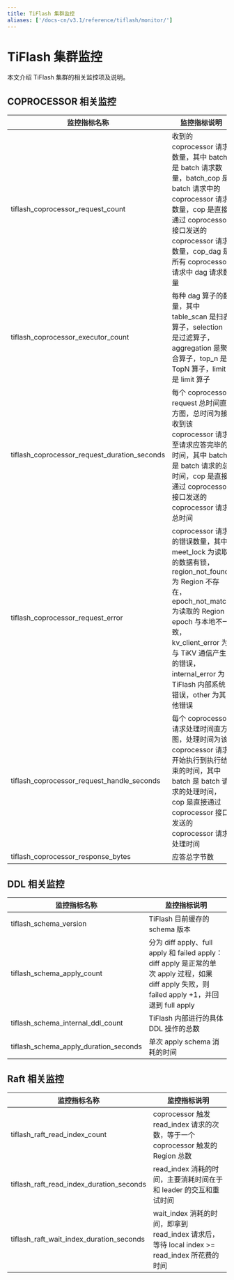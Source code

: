 ```yaml
---
title: TiFlash 集群监控
aliases: ['/docs-cn/v3.1/reference/tiflash/monitor/']
---
```


# TiFlash 集群监控

本文介绍 TiFlash 集群的相关监控项及说明。

## COPROCESSOR 相关监控

| 监控指标名称       | 监控指标说明             |
|-------------------|-------------------------------------|
| tiflash_coprocessor_request_count  | 收到的 coprocessor 请求数量，其中 batch 是 batch 请求数量，batch_cop 是 batch 请求中的 coprocessor 请求数量，cop 是直接通过 coprocessor 接口发送的 coprocessor 请求数量，cop_dag 是所有 coprocessor 请求中 dag 请求数量            |
| tiflash_coprocessor_executor_count   | 每种 dag 算子的数量，其中 table_scan 是扫表算子，selection 是过滤算子，aggregation 是聚合算子，top_n 是 TopN 算子，limit 是 limit 算子                 |
| tiflash_coprocessor_request_duration_seconds | 每个 coprocessor request 总时间直方图，总时间为接收到该 coprocessor 请求至请求应答完毕的时间，其中 batch 是 batch 请求的总时间，cop 是直接通过 coprocessor 接口发送的 coprocessor 请求总时间                  |
| tiflash_coprocessor_request_error  | coprocessor 请求的错误数量，其中 meet_lock 为读取的数据有锁，region_not_found 为 Region 不存在，epoch_not_match 为读取的 Region epoch 与本地不一致，kv_client_error 为与 TiKV 通信产生的错误，internal_error 为 TiFlash 内部系统错误，other 为其他错误 |
| tiflash_coprocessor_request_handle_seconds   | 每个 coprocessor 请求处理时间直方图，处理时间为该 coprocessor 请求开始执行到执行结束的时间，其中 batch 是 batch 请求的处理时间，cop 是直接通过 coprocessor 接口发送的 coprocessor 请求处理时间           |
| tiflash_coprocessor_response_bytes   | 应答总字节数         |

## DDL 相关监控

| 监控指标名称         | 监控指标说明                           |
|-------------------------------|-------------------------|
| tiflash_schema_version  | TiFlash 目前缓存的 schema 版本 |
| tiflash_schema_apply_count  | 分为 diff apply、full apply 和 failed apply：diff apply 是正常的单次 apply 过程，如果 diff apply 失败，则 failed apply +1，并回退到 full apply |
| tiflash_schema_internal_ddl_count  | TiFlash 内部进行的具体 DDL 操作的总数  |
| tiflash_schema_apply_duration_seconds | 单次 apply schema 消耗的时间 |

## Raft 相关监控

| 监控指标名称     | 监控指标说明  |
|---------------------------|------------------------|
| tiflash_raft_read_index_count  | coprocessor 触发 read_index 请求的次数，等于一个 coprocessor 触发的 Region 总数   |
| tiflash_raft_read_index_duration_seconds | read_index 消耗的时间，主要消耗时间在于和 leader 的交互和重试时间  |
| tiflash_raft_wait_index_duration_seconds | wait_index 消耗的时间，即拿到 read_index 请求后，等待 local index >= read_index 所花费的时间 |
